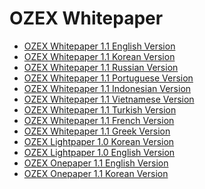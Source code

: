 # OZEX Whitepaper
<ul>
  <li><a href="https://github.com/ozexproject/OZEX-Whitepaper/blob/master/OZEX_Whitepaper_English%201.1.MD">OZEX Whitepaper 1.1 English Version</a></li>
  <li><a href="https://github.com/ozexproject/OZEX-Whitepaper/blob/master/OZEX_Whitepaper_Korean%201.1%20.MD">OZEX Whitepaper 1.1 Korean Version</a></li>  
  <li><a href="https://github.com/ozexproject/OZEX-Whitepaper/blob/master/OZEX_Whitepaper_Russian%201.1.MD">OZEX Whitepaper 1.1 Russian Version</a></li>  
  <li><a href="https://github.com/ozexproject/OZEX-Whitepaper/blob/master/OZEX_Whitepaper_Portuges%201.1.MD">OZEX Whitepaper 1.1 Portuguese Version</a></li>  
  <li><a href="https://github.com/ozexproject/OZEX-Whitepaper/blob/master/OZEX_Whitepaper_Indonesian%201.1.MD">OZEX Whitepaper 1.1 Indonesian Version</a></li>  
  <li><a href="https://github.com/ozexproject/OZEX-Whitepaper/blob/master/OZEX_Whitepaper_Vietnamese%201.1.MD">OZEX Whitepaper 1.1 Vietnamese Version</a></li>  
  <li><a href="https://github.com/ozexproject/OZEX-Whitepaper/blob/master/OZEX_Whitepaper_Turkish%201.1.MD">OZEX Whitepaper 1.1 Turkish Version</a></li> 
  <li><a href="https://github.com/ozexproject/OZEX-Whitepaper/blob/master/OZEX_Whitepaper_French%201.1.MD">OZEX Whitepaper 1.1 French Version</a></li> 
  <li><a href="https://github.com/ozexproject/OZEX-Whitepaper/blob/master/OZEX_Whitepaper_Greek%201.1.MD">OZEX Whitepaper 1.1 Greek Version</a></li> 
  <li><a href="https://github.com/ozexproject/OZEX-Whitepaper/blob/master/OZEX_Lightpaper_Korean%201.0.pdf">OZEX Lightpaper 1.0 Korean Version</a></li>  
  <li><a href="https://github.com/ozexproject/OZEX-Whitepaper/blob/master/OZEX_Lightpaper_English%201.0.pdf">OZEX Lightpaper 1.0 English Version</a></li>  
  <li><a href="https://github.com/ozexproject/OZEX-Whitepaper/blob/master/OZEX_Onepaper_English%201.1.MD.jpg">OZEX Onepaper 1.1 English Version</a></li>  
  <li><a href="https://github.com/ozexproject/OZEX-Whitepaper/blob/master/OZEX_Onepaper_Korean%201.1.MD.jpg">OZEX Onepaper 1.1 Korean Version</a></li>  
